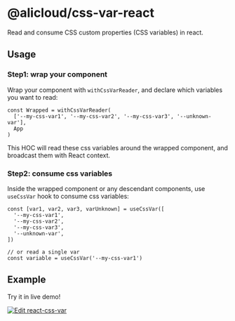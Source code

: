 # @alicloud/css-var-react

Read and consume CSS custom properties (CSS variables) in react.

## Usage

### Step1: wrap your component

Wrap your component with `withCssVarReader`, and declare which variables you want to read:

```tsx
const Wrapped = withCssVarReader(
  ['--my-css-var1', '--my-css-var2', '--my-css-var3', '--unknown-var'],
  App
)
```

This HOC will read these css variables around the wrapped component, and broadcast them with React context.

### Step2: consume css variables

Inside the wrapped component or any descendant components, use `useCssVar` hook to consume css variables:

```tsx
const [var1, var2, var3, varUnknown] = useCssVar([
  '--my-css-var1',
  '--my-css-var2',
  '--my-css-var3',
  '--unknown-var',
])

// or read a single var
const variable = useCssVar('--my-css-var1')
```

## Example

Try it in live demo!

[![Edit react-css-var](https://codesandbox.io/static/img/play-codesandbox.svg)](https://codesandbox.io/s/react-css-var-yb6c6?file=/src/App.tsx)
